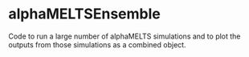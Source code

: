 # alphaMELTSEnsemble
Code to run a large number of alphaMELTS simulations and to plot the outputs from those simulations as a combined object.
